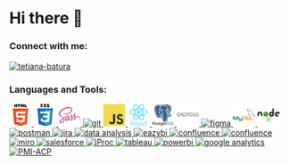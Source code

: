 <h1 align="left">Hi there 👋</h1>

<h3 align="left">Connect with me:</h3>
<p align="left">
<a href="https://linkedin.com/in/tetiana-batura" target="blank"><img align="center" src="https://raw.githubusercontent.com/rahuldkjain/github-profile-readme-generator/master/src/images/icons/Social/linked-in-alt.svg" alt="tetiana-batura" height="30" width="40" /></a>
</p>

<h3 align="left">Languages and Tools:</h3>
<p align="left"> <a href="https://www.w3.org/html/" target="_blank" rel="noreferrer"> <img src="https://raw.githubusercontent.com/devicons/devicon/master/icons/html5/html5-original-wordmark.svg" alt="html5" width="40" height="40"/> </a> 
<a href="https://www.w3schools.com/css/" target="_blank" rel="noreferrer"> <img src="https://raw.githubusercontent.com/devicons/devicon/master/icons/css3/css3-original-wordmark.svg" alt="css3" width="40" height="40"/> </a>
<a href="https://sass-lang.com" target="_blank" rel="noreferrer"> <img src="https://raw.githubusercontent.com/devicons/devicon/master/icons/sass/sass-original.svg" alt="sass" width="40" height="40"/> </a>
<a href="https://git-scm.com/" target="_blank" rel="noreferrer"> <img src="https://www.vectorlogo.zone/logos/git-scm/git-scm-icon.svg" alt="git" width="40" height="40"/> </a> 
<a href="https://developer.mozilla.org/en-US/docs/Web/JavaScript" target="_blank" rel="noreferrer"> <img src="https://raw.githubusercontent.com/devicons/devicon/master/icons/javascript/javascript-original.svg" alt="javascript" width="40" height="40"/> </a>
<a href="https://reactjs.org/" target="_blank" rel="noreferrer"> <img src="https://raw.githubusercontent.com/devicons/devicon/master/icons/react/react-original-wordmark.svg" alt="react" width="40" height="40"/> </a> 
<a href="https://www.postgresql.org" target="_blank" rel="noreferrer"> <img src="https://raw.githubusercontent.com/devicons/devicon/master/icons/postgresql/postgresql-original-wordmark.svg" alt="postgresql" width="40" height="40"/> </a> 
<a href="https://expressjs.com" target="_blank" rel="noreferrer"> <img src="https://raw.githubusercontent.com/devicons/devicon/master/icons/express/express-original-wordmark.svg" alt="express" width="40" height="40"/> </a> 
<a href="https://www.figma.com/" target="_blank" rel="noreferrer"> <img src="https://www.vectorlogo.zone/logos/figma/figma-icon.svg" alt="figma" width="40" height="40"/> </a> 
<a href="https://www.mysql.com/" target="_blank" rel="noreferrer"> <img src="https://raw.githubusercontent.com/devicons/devicon/master/icons/mysql/mysql-original-wordmark.svg" alt="mysql" width="40" height="40"/> </a> 
<a href="https://nodejs.org" target="_blank" rel="noreferrer"> <img src="https://raw.githubusercontent.com/devicons/devicon/master/icons/nodejs/nodejs-original-wordmark.svg" alt="nodejs" width="40" height="40"/> </a> 
<a href="https://postman.com" target="_blank" rel="noreferrer"> <img src="https://www.vectorlogo.zone/logos/getpostman/getpostman-icon.svg" alt="postman" width="40" height="40"/> </a> 
<a href="https://postman.com" target="_blank" rel="noreferrer"> <img src="https://view.svg.zone/view.html?url=https://www.vectorlogo.zone/logos/atlassian_jira/atlassian_jira-ar21.svg&zoom=max&backUrl=https://www.vectorlogo.zone/logos/atlassian_jira/index.html&backText=Return+to+VectorLogoZone" alt="jira" width="40" height="40"/> </a> 
<a href="https://postman.com" target="_blank" rel="noreferrer"> <img src="" alt="data analysis" width="40" height="40"/> </a> 
<a href="https://postman.com" target="_blank" rel="noreferrer"> <img src="" alt="eazybi" width="40" height="40"/> </a> 
<a href="https://postman.com" target="_blank" rel="noreferrer"> <img src="" alt="confluence" width="40" height="40"/> </a> 
<a href="https://postman.com" target="_blank" rel="noreferrer"> <img src="" alt="confluence" width="40" height="40"/> </a> 
<a href="https://postman.com" target="_blank" rel="noreferrer"> <img src="" alt="miro" width="40" height="40"/> </a> 
<a href="https://postman.com" target="_blank" rel="noreferrer"> <img src="" alt="salesforce" width="40" height="40"/> </a> 
<a href="https://postman.com" target="_blank" rel="noreferrer"> <img src="" alt="iProc" width="40" height="40"/> </a> 
<a href="https://postman.com" target="_blank" rel="noreferrer"> <img src="" alt="tableau" width="40" height="40"/> </a> 
<a href="https://postman.com" target="_blank" rel="noreferrer"> <img src="" alt="powerbi" width="40" height="40"/> </a> 
<a href="https://postman.com" target="_blank" rel="noreferrer"> <img src="" alt="google analytics" width="40" height="40"/> </a> 
<a href="https://postman.com" target="_blank" rel="noreferrer"> <img src="" alt="PMI-ACP" width="40" height="40"/> </a> 
